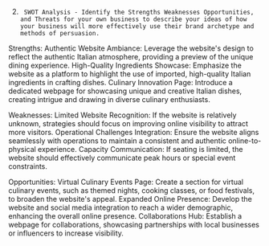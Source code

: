 2.      SWOT Analysis - Identify the Strengths Weaknesses Opportunities, and Threats for your own business to describe your ideas of how your business will more effectively use their brand archetype and methods of persuasion. 

Strengths:
    Authentic Website Ambiance: Leverage the website's design to reflect the authentic Italian atmosphere, providing a preview of the unique dining experience.
    High-Quality Ingredients Showcase: Emphasize the website as a platform to highlight the use of imported, high-quality Italian ingredients in crafting dishes.
    Culinary Innovation Page: Introduce a dedicated webpage for showcasing unique and creative Italian dishes, creating intrigue and drawing in diverse culinary enthusiasts.

Weaknesses:
    Limited Website Recognition: If the website is relatively unknown, strategies should focus on improving online visibility to attract more visitors.
    Operational Challenges Integration: Ensure the website aligns seamlessly with operations to maintain a consistent and authentic online-to-physical experience.
    Capacity Communication: If seating is limited, the website should effectively communicate peak hours or special event constraints.

Opportunities:
    Virtual Culinary Events Page: Create a section for virtual culinary events, such as themed nights, cooking classes, or food festivals, to broaden the website's appeal.
    Expanded Online Presence: Develop the website and social media integration to reach a wider demographic, enhancing the overall online presence.
    Collaborations Hub: Establish a webpage for collaborations, showcasing partnerships with local businesses or influencers to increase visibility.
